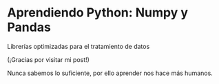 # Aprendiendo Python: Numpy y Pandas
 Librerías optimizadas para el tratamiento de datos

(¡Gracias por visitar mi post!)

Nunca sabemos lo suficiente, por ello aprender nos hace más humanos.
